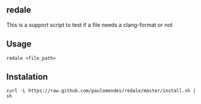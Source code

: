 redale
------

This is a support script to test if a file needs a clang-format or not

Usage
-----

```
redale <file_path>
```

Instalation
-----------

```
curl -L https://raw.github.com/paulomendes/redale/master/install.sh | sh
```
